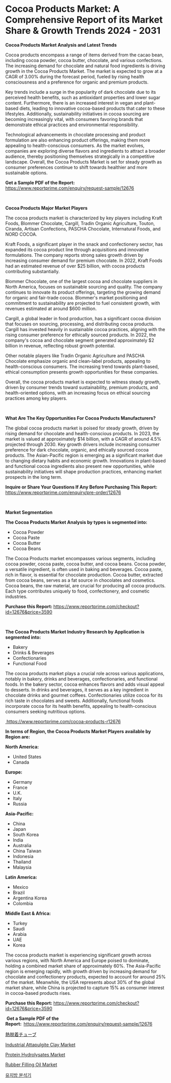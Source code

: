 <p><h1>Cocoa Products Market: A Comprehensive Report of its Market Share & Growth Trends 2024 - 2031</h1></p><p><strong>Cocoa Products Market Analysis and Latest Trends</strong></p>
<p><p>Cocoa products encompass a range of items derived from the cacao bean, including cocoa powder, cocoa butter, chocolate, and various confections. The increasing demand for chocolate and natural food ingredients is driving growth in the Cocoa Products Market. The market is expected to grow at a CAGR of 3.00% during the forecast period, fueled by rising health consciousness and a preference for organic and premium products.</p><p>Key trends include a surge in the popularity of dark chocolate due to its perceived health benefits, such as antioxidant properties and lower sugar content. Furthermore, there is an increased interest in vegan and plant-based diets, leading to innovative cocoa-based products that cater to these lifestyles. Additionally, sustainability initiatives in cocoa sourcing are becoming increasingly vital, with consumers favoring brands that demonstrate ethical practices and environmental responsibility.</p><p>Technological advancements in chocolate processing and product formulation are also enhancing product offerings, making them more appealing to health-conscious consumers. As the market evolves, companies are exploring diverse flavors and ingredients to attract a broader audience, thereby positioning themselves strategically in a competitive landscape. Overall, the Cocoa Products Market is set for steady growth as consumer preferences continue to shift towards healthier and more sustainable options.</p></p>
<p><strong>Get a Sample PDF of the Report:&nbsp;</strong> <a href="https://www.reportprime.com/enquiry/request-sample/12676">https://www.reportprime.com/enquiry/request-sample/12676</a></p>
<p>&nbsp;</p>
<p><strong>Cocoa Products Major Market Players</strong></p>
<p><p>The cocoa products market is characterized by key players including Kraft Foods, Blommer Chocolate, Cargill, Tradin Organic Agriculture, Touton, Ciranda, Artisan Confections, PASCHA Chocolate, Internatural Foods, and NORD COCOA. </p><p>Kraft Foods, a significant player in the snack and confectionery sector, has expanded its cocoa product line through acquisitions and innovative formulations. The company reports strong sales growth driven by increasing consumer demand for premium chocolate. In 2022, Kraft Foods had an estimated revenue of over $25 billion, with cocoa products contributing substantially.</p><p>Blommer Chocolate, one of the largest cocoa and chocolate suppliers in North America, focuses on sustainable sourcing and quality. The company continues to innovate its product offerings, targeting the growing demand for organic and fair-trade cocoa. Blommer's market positioning and commitment to sustainability are projected to fuel consistent growth, with revenues estimated at around $600 million.</p><p>Cargill, a global leader in food production, has a significant cocoa division that focuses on sourcing, processing, and distributing cocoa products. Cargill has invested heavily in sustainable cocoa practices, aligning with the rising consumer preference for ethically sourced products. In 2022, the company's cocoa and chocolate segment generated approximately $2 billion in revenue, reflecting robust growth potential.</p><p>Other notable players like Tradin Organic Agriculture and PASCHA Chocolate emphasize organic and clean-label products, appealing to health-conscious consumers. The increasing trend towards plant-based, ethical consumption presents growth opportunities for these companies.</p><p>Overall, the cocoa products market is expected to witness steady growth, driven by consumer trends toward sustainability, premium products, and health-oriented options, with an increasing focus on ethical sourcing practices among key players.</p></p>
<p>&nbsp;</p>
<p><strong>What Are The Key Opportunities For Cocoa Products Manufacturers?</strong></p>
<p><p>The global cocoa products market is poised for steady growth, driven by rising demand for chocolate and health-conscious products. In 2023, the market is valued at approximately $14 billion, with a CAGR of around 4.5% projected through 2030. Key growth drivers include increasing consumer preference for dark chocolate, organic, and ethically sourced cocoa products. The Asian-Pacific region is emerging as a significant market due to changing dietary habits and economic growth. Innovations in plant-based and functional cocoa ingredients also present new opportunities, while sustainability initiatives will shape production practices, enhancing market prospects in the long term.</p></p>
<p><strong>Inquire or Share Your Questions If Any Before Purchasing This Report:</strong> <a href="https://www.reportprime.com/enquiry/pre-order/12676">https://www.reportprime.com/enquiry/pre-order/12676</a></p>
<p>&nbsp;</p>
<p><strong>Market Segmentation</strong></p>
<p><strong>The Cocoa Products Market Analysis by types is segmented into:</strong></p>
<p><ul><li>Cocoa Powder</li><li>Cocoa Paste</li><li>Cocoa Butter</li><li>Cocoa Beans</li></ul></p>
<p><p>The Cocoa Products market encompasses various segments, including cocoa powder, cocoa paste, cocoa butter, and cocoa beans. Cocoa powder, a versatile ingredient, is often used in baking and beverages. Cocoa paste, rich in flavor, is essential for chocolate production. Cocoa butter, extracted from cocoa beans, serves as a fat source in chocolates and cosmetics. Cocoa beans, the raw material, are crucial for producing all cocoa products. Each type contributes uniquely to food, confectionery, and cosmetic industries.</p></p>
<p><strong>Purchase this Report:&nbsp;</strong><a href="https://www.reportprime.com/checkout?id=12676&price=3590">https://www.reportprime.com/checkout?id=12676&price=3590</a></p>
<p>&nbsp;</p>
<p><strong>The Cocoa Products Market Industry Research by Application is segmented into:</strong></p>
<p><ul><li>Bakery</li><li>Drinks & Beverages</li><li>Confectionaries</li><li>Functional Food</li></ul></p>
<p><p>The cocoa products market plays a crucial role across various applications, notably in bakery, drinks and beverages, confectionaries, and functional foods. In the bakery sector, cocoa enhances flavors and adds visual appeal to desserts. In drinks and beverages, it serves as a key ingredient in chocolate drinks and gourmet coffees. Confectionaries utilize cocoa for its rich taste in chocolates and sweets. Additionally, functional foods incorporate cocoa for its health benefits, appealing to health-conscious consumers seeking nutritious options.</p></p>
<p><a href="https://www.reportprime.com/cocoa-products-r12676">&nbsp;https://www.reportprime.com/cocoa-products-r12676</a></p>
<p><strong>In terms of Region, the Cocoa Products Market Players available by Region are:</strong></p>
<p>
    <p> <strong> North America: </strong>
        <ul>
            <li>United States</li>
            <li>Canada</li>
        </ul>
        </p> 
    <p> <strong> Europe: </strong>
        <ul>
            <li>Germany</li>
            <li>France</li>
            <li>U.K.</li>
            <li>Italy</li>
            <li>Russia</li>
        </ul>
        </p> 
    <p> <strong> Asia-Pacific: </strong>
        <ul>
            <li>China</li>
            <li>Japan</li>
            <li>South Korea</li>
            <li>India</li>
            <li>Australia</li>
            <li>China Taiwan</li>
            <li>Indonesia</li>
            <li>Thailand</li>
            <li>Malaysia</li>
        </ul>
        </p> 
    <p> <strong> Latin America: </strong>
        <ul>
            <li>Mexico</li>
            <li>Brazil</li>
            <li>Argentina Korea</li>
            <li>Colombia</li>
        </ul>
        </p> 
    <p> <strong> Middle East & Africa: </strong>
        <ul>
            <li>Turkey</li>
            <li>Saudi</li>
            <li>Arabia</li>
            <li>UAE</li>
            <li>Korea</li>
        </ul>
    </p>
    </p>
<p><p>The cocoa products market is experiencing significant growth across various regions, with North America and Europe poised to dominate, holding a combined market share of approximately 60%. The Asia-Pacific region is emerging rapidly, with growth driven by increasing demand for chocolate and confectionery products, expected to account for around 25% of the market. Meanwhile, the USA represents about 30% of the global market share, while China is projected to capture 15% as consumer interest in cocoa-based products rises.</p></p>
<p><strong>Purchase this Report: </strong><a href="https://www.reportprime.com/checkout?id=12676&price=3590">https://www.reportprime.com/checkout?id=12676&price=3590</a></p>
<p>&nbsp;<strong>Get a Sample PDF of the Report:&nbsp;&nbsp;</strong><a href="https://www.reportprime.com/enquiry/request-sample/12676">https://www.reportprime.com/enquiry/request-sample/12676</a></p>
<p><strong></strong></p>
<p><p><a href="https://medium.com/@tubbs463/%E7%86%B1%E8%84%B1%E7%9D%80%E7%AE%A1%E5%B8%82%E5%A0%B4%E3%81%AE%E6%B4%9E%E5%AF%9F-%E5%B8%82%E5%A0%B4%E3%83%97%E3%83%AC%E3%83%BC%E3%83%A4%E3%83%BC-%E5%B8%82%E5%A0%B4%E8%A6%8F%E6%A8%A1-%E5%9C%B0%E7%90%86%E7%9A%84%E5%9C%B0%E5%9F%9F-%E4%BA%88%E6%B8%AC-2024%E5%B9%B4-2031%E5%B9%B4-db8c2bff9282">熱脱着チューブ</a></p><p><a href="https://issuu.com/reportprime-2/docs/industrial-attapulgite-clay-market-_bcd22a50243e12">Industrial Attapulgite Clay Market</a></p><p><a href="https://github.com/AbbasMahmud554/Market-Research-Report-List-1/blob/main/protein-hydrolysates-market.md">Protein Hydrolysates Market</a></p><p><a href="https://issuu.com/reportprime-2/docs/rubber-filling-oil-market-size-2030_8d0deecedad4f4">Rubber Filling Oil Market</a></p><p><a href="https://medium.com/@macking460/%EC%9A%B0%EC%9C%A0-%EC%A7%80%EB%B0%A9-%EB%B6%84%EC%84%9D%EA%B8%B0-%EC%8B%9C%EC%9E%A5-%EC%A1%B0%EC%82%AC-%EB%B3%B4%EA%B3%A0%EC%84%9C-2024%EB%85%84%EB%B6%80%ED%84%B0-2031%EB%85%84%EA%B9%8C%EC%A7%80-5-2-%EC%9D%98-%EC%95%88%EC%A0%95%EC%A0%81%EC%9D%B8-%EC%97%B0%ED%8F%89%EA%B7%A0-%EC%84%B1%EC%9E%A5%EB%A5%A0-cagr-%EC%9D%84-%EA%B0%80%EC%A7%84-%EC%8B%9C%EC%9E%A5-%EC%A0%84%EB%A7%9D-%EB%B0%8F-%EC%84%B1%EC%9E%A5-%EA%B0%80%EB%8A%A5%EC%84%B1-cfb4074e942c">유지방 분석기</a></p></p>